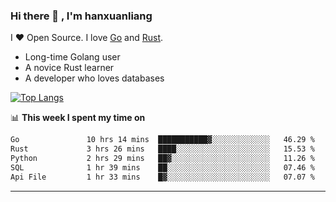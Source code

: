 ### Hi there 👋 , I'm hanxuanliang

<!--
**hanxuanliang/hanxuanliang** is a ✨ _special_ ✨ repository because its `README.md` (this file) appears on your GitHub profile.

Here are some ideas to get you started:

- 🔭 I’m currently working on ...
- 🌱 I’m currently learning ...
- 👯 I’m looking to collaborate on ...
- 🤔 I’m looking for help with ...
- 💬 Ask me about ...
- 📫 How to reach me: ...
- 😄 Pronouns: ...
- ⚡ Fun fact: ...
-->
I ❤ Open Source. I love [Go](https://golang.org) and [Rust](https://www.rust-lang.org/zh-CN/).

* Long-time Golang user
* A novice Rust learner
* A developer who loves databases

[![Top Langs](https://github-readme-stats.vercel.app/api?username=hanxuanliang&show_icons=true&count_private=true&line_height=40)](https://github.com/anuraghazra/github-readme-stats)

📊 **This week I spent my time on**
<!--START_SECTION:waka-->

```txt
Go               10 hrs 14 mins  ███████████▓░░░░░░░░░░░░░   46.29 %
Rust             3 hrs 26 mins   ████░░░░░░░░░░░░░░░░░░░░░   15.53 %
Python           2 hrs 29 mins   ██▓░░░░░░░░░░░░░░░░░░░░░░   11.26 %
SQL              1 hr 39 mins    ██░░░░░░░░░░░░░░░░░░░░░░░   07.46 %
Api File         1 hr 33 mins    █▓░░░░░░░░░░░░░░░░░░░░░░░   07.07 %
```

<!--END_SECTION:waka-->

***
